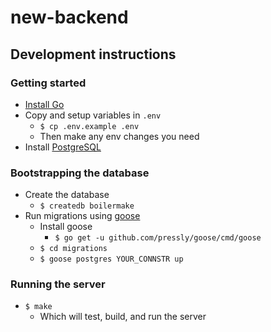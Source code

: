 # new-backend

## Development instructions
### Getting started
- [Install Go](https://golang.org/doc/install)
- Copy and setup variables in `.env`
	- `$ cp .env.example .env`
  - Then make any env changes you need
- Install [PostgreSQL](https://www.postgresql.org/)

### Bootstrapping the database
- Create the database
	- `$ createdb boilermake`
- Run migrations using [goose](https://github.com/pressly/goose)
	- Install goose
		- `$ go get -u github.com/pressly/goose/cmd/goose`
	- `$ cd migrations`
	- `$ goose postgres YOUR_CONNSTR up`

### Running the server
- `$ make`
  - Which will test, build, and run the server    

